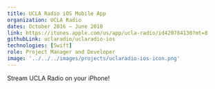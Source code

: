 ```yaml
---
title: UCLA Radio iOS Mobile App
organization: UCLA Radio
dates: October 2016 – June 2018
link: https://itunes.apple.com/us/app/ucla-radio/id420784130?mt=8
githubLink: uclaradio/uclaradio-ios
technologies: [Swift]
role: Project Manager and Developer
image: '../../../images/projects/uclaradio-ios-icon.png'
---
```


Stream UCLA Radio on your iPhone!
